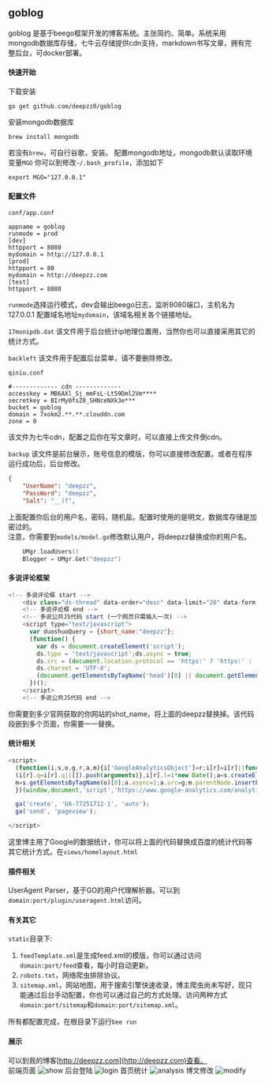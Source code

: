 ## goblog 

goblog 是基于beego框架开发的博客系统。主张简约、简单。系统采用mongodb数据库存储，七牛云存储提供cdn支持，markdown书写文章，拥有完整后台，可docker部署。

#### 快速开始

下载安装
```
go get github.com/deepzz0/goblog
```

安装mongodb数据库
```
brew install mongodb
```
若没有<code>brew</code>，可自行谷歌，安装。
配置mongodb地址，mongodb默认读取环境变量<code>MGO</code>
你可以到修改<code>~/.bash_profile</code>，添加如下
```
export MGO="127.0.0.1"
```
#### 配置文件

<code>conf/app.conf</code>
```
appname = goblog
runmode = prod
[dev]
httpport = 8080
mydomain = http://127.0.0.1
[prod]
httpport = 80
mydomain = http://deepzz.com
[test]
httpport = 8888
```
<code>runmode</code>选择运行模式，dev会输出beego日志，监听8080端口，主机名为127.0.0.1
配置域名地址<code>mydomain</code>，该域名相关各个链接地址。

<code>17monipdb.dat</code>
该文件用于后台统计ip地理位置用，当然你也可以直接采用其它的统计方式。

<code>backleft</code>
该文件用于配置后台菜单，请不要删除修改。

<code>qiniu.conf</code>
```
#------------- cdn -------------
accesskey = MB6AXl_Sj_mmFsL-Lt59Dml2Vm****
secretkey = BIrMy0fsZ0_SHNceNXk3e***
bucket = goblog
domain = 7xokm2.**.**.clouddn.com
zone = 0
```
该文件为七牛cdn，配置之后你在写文章时，可以直接上传文件倒cdn。

<code>backup</code>
该文件是前台展示，账号信息的模版，你可以直接修改配置。或者在程序运行成功后，后台修改。
``` json
{
    "UserName": "deepzz",
    "PassWord": "deepzz",
    "Salt": "__(f",
```
上面配置你后台的用户名，密码，随机盐。配置时使用的是明文，数据库存储是加密过的。  
注意，你需要到<code>models/model.go</code>修改默认用户，将deepzz替换成你的用户名。
``` go
	UMgr.loadUsers()
	Blogger = UMgr.Get("deepzz")
```

#### 多说评论框架
``` js
<!-- 多说评论框 start -->
    <div class="ds-thread" data-order="desc" data-limit="20" data-form-position="top" data-thread-key="{{.ID}}" data-title="{{.Title}}" data-url="{{$.Domain}}/{{.URL}}"></div>
    <!-- 多说评论框 end -->
    <!-- 多说公共JS代码 start (一个网页只需插入一次) -->
    <script type="text/javascript">
      var duoshuoQuery = {short_name:"deepzz"};
      (function() {
        var ds = document.createElement('script');
        ds.type = 'text/javascript';ds.async = true;
        ds.src = (document.location.protocol == 'https:' ? 'https:' : 'http:') + '//static.duoshuo.com/embed.js';
        ds.charset = 'UTF-8';
        (document.getElementsByTagName('head')[0] || document.getElementsByTagName('body')[0]).appendChild(ds);
      })();
    </script>
    <!-- 多说公共JS代码 end -->
```
你需要到多少官网获取的你网站的shot_name，将上面的deepzz替换掉。该代码段嵌到多个页面，你需要一一替换。

#### 统计相关
``` js
<script>
  (function(i,s,o,g,r,a,m){i['GoogleAnalyticsObject']=r;i[r]=i[r]||function(){
  (i[r].q=i[r].q||[]).push(arguments)},i[r].l=1*new Date();a=s.createElement(o),
  m=s.getElementsByTagName(o)[0];a.async=1;a.src=g;m.parentNode.insertBefore(a,m)
  })(window,document,'script','https://www.google-analytics.com/analytics.js','ga');

  ga('create', 'UA-77251712-1', 'auto');
  ga('send', 'pageview');

</script>
```
这里博主用了Google的数据统计，你可以将上面的代码替换成百度的统计代码等其它统计方式。在<code>views/homelayout.html</code>

#### 插件相关
UserAgent Parser，基于GO的用户代理解析器。可以到<code>domain:port/plugin/useragent.html</code>访问。

#### 有关其它
<code>static</code>目录下:

1. <code>feedTemplate.xml</code>是生成feed.xml的模版，你可以通过访问<code>domain:port/feed</code>查看，每小时自动更新。
2. <code>robots.txt</code>，网络爬虫排除协议。
3. <code>sitemap.xml</code>，网站地图，用于搜索引擎快速收录，博主爬虫尚未写好，现只能通过后台手动配置，你也可以通过自己的方式处理。访问两种方式<code>domain:port/sitemap</code>和<code>domain:port/sitemap.xml</code>。

所有都配置完成，在根目录下运行<code>bee run</code>

#### 展示
可以到我的博客[http://deepzz.com](http://deepzz.com)查看。  
前端页面
![show](http://7xokm2.com1.z0.glb.clouddn.com/img/home.png)
后台登陆
![login](http://7xokm2.com1.z0.glb.clouddn.com/img/login.png)
首页统计
![analysis](http://7xokm2.com1.z0.glb.clouddn.com/img/analysis.png)
博文修改
![modify](http://7xokm2.com1.z0.glb.clouddn.com/img/modify.png)



